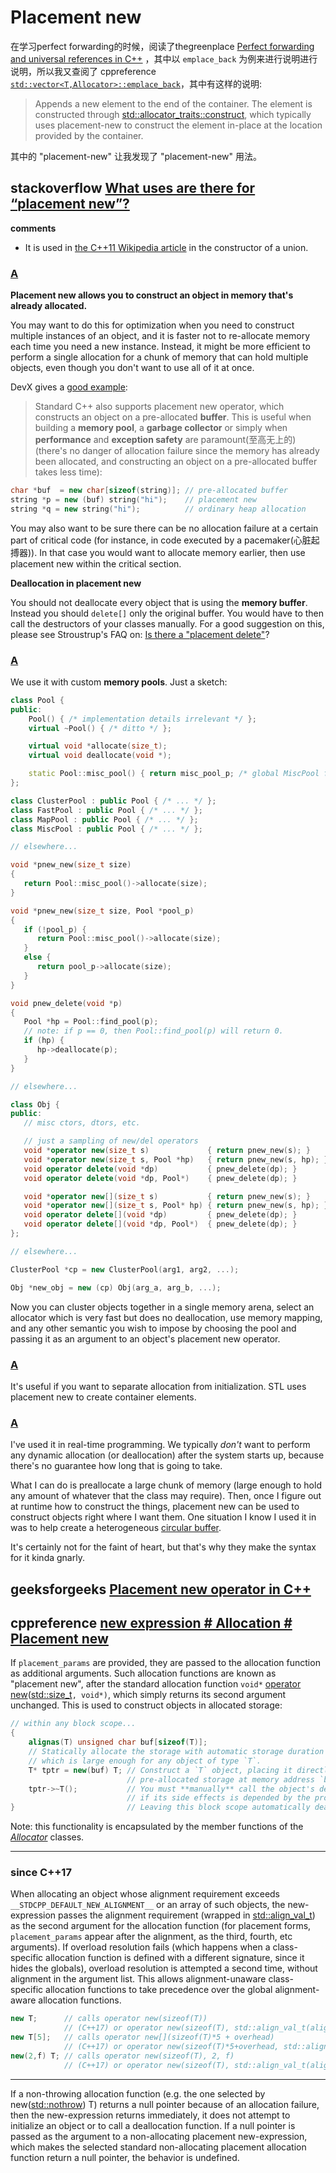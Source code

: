 # Placement new

在学习perfect forwarding的时候，阅读了thegreenplace [Perfect forwarding and universal references in C++](https://eli.thegreenplace.net/2014/perfect-forwarding-and-universal-references-in-c/) ，其中以 `emplace_back` 为例来进行说明进行说明，所以我又查阅了 cppreference [`std::vector<T,Allocator>::emplace_back`](https://en.cppreference.com/w/cpp/container/vector/emplace_back)，其中有这样的说明:

> Appends a new element to the end of the container. The element is constructed through [std::allocator_traits::construct](https://en.cppreference.com/w/cpp/memory/allocator_traits/construct), which typically uses placement-new to construct the element in-place at the location provided by the container.

其中的 "placement-new" 让我发现了 "placement-new" 用法。



## stackoverflow [What uses are there for “placement new”?](https://stackoverflow.com/questions/222557/what-uses-are-there-for-placement-new)

**comments**

- It is used in [the C++11 Wikipedia article](https://en.wikipedia.org/wiki/C%2B%2B11#Unrestricted_unions) in the constructor of a union.



### [A](https://stackoverflow.com/a/222578)

**Placement new allows you to construct an object in memory that's already allocated.**

You may want to do this for optimization when you need to construct multiple instances of an object, and it is faster not to re-allocate memory each time you need a new instance. Instead, it might be more efficient to perform a single allocation for a chunk of memory that can hold multiple objects, even though you don't want to use all of it at once.

DevX gives a [good example](http://www.devx.com/tips/Tip/12582):

> Standard C++ also supports placement new operator, which constructs an object on a pre-allocated **buffer**. This is useful when building a **memory pool**, a **garbage collector** or simply when **performance** and **exception safety** are paramount(至高无上的) (there's no danger of allocation failure since the memory has already been allocated, and constructing an object on a pre-allocated buffer takes less time):

```cpp
char *buf  = new char[sizeof(string)]; // pre-allocated buffer
string *p = new (buf) string("hi");    // placement new
string *q = new string("hi");          // ordinary heap allocation
```

You may also want to be sure there can be no allocation failure at a certain part of critical code (for instance, in code executed by a pacemaker(心脏起搏器)). In that case you would want to allocate memory earlier, then use placement new within the critical section.

**Deallocation in placement new**

You should not deallocate every object that is using the **memory buffer**. Instead you should `delete[]` only the original buffer. You would have to then call the destructors of your classes manually. For a good suggestion on this, please see Stroustrup's FAQ on: [Is there a "placement delete"](http://www.stroustrup.com/bs_faq2.html#placement-delete)?

### [A](https://stackoverflow.com/a/222615)



We use it with custom **memory pools**. Just a sketch:

```cpp
class Pool {
public:
    Pool() { /* implementation details irrelevant */ };
    virtual ~Pool() { /* ditto */ };

    virtual void *allocate(size_t);
    virtual void deallocate(void *);

    static Pool::misc_pool() { return misc_pool_p; /* global MiscPool for general use */ }
};

class ClusterPool : public Pool { /* ... */ };
class FastPool : public Pool { /* ... */ };
class MapPool : public Pool { /* ... */ };
class MiscPool : public Pool { /* ... */ };

// elsewhere...

void *pnew_new(size_t size)
{
   return Pool::misc_pool()->allocate(size);
}

void *pnew_new(size_t size, Pool *pool_p)
{
   if (!pool_p) {
      return Pool::misc_pool()->allocate(size);
   }
   else {
      return pool_p->allocate(size);
   }
}

void pnew_delete(void *p)
{
   Pool *hp = Pool::find_pool(p);
   // note: if p == 0, then Pool::find_pool(p) will return 0.
   if (hp) {
      hp->deallocate(p);
   }
}

// elsewhere...

class Obj {
public:
   // misc ctors, dtors, etc.

   // just a sampling of new/del operators
   void *operator new(size_t s)             { return pnew_new(s); }
   void *operator new(size_t s, Pool *hp)   { return pnew_new(s, hp); }
   void operator delete(void *dp)           { pnew_delete(dp); }
   void operator delete(void *dp, Pool*)    { pnew_delete(dp); }

   void *operator new[](size_t s)           { return pnew_new(s); }
   void *operator new[](size_t s, Pool* hp) { return pnew_new(s, hp); }
   void operator delete[](void *dp)         { pnew_delete(dp); }
   void operator delete[](void *dp, Pool*)  { pnew_delete(dp); }
};

// elsewhere...

ClusterPool *cp = new ClusterPool(arg1, arg2, ...);

Obj *new_obj = new (cp) Obj(arg_a, arg_b, ...);
```

Now you can cluster objects together in a single memory arena, select an allocator which is very fast but does no deallocation, use memory mapping, and any other semantic you wish to impose by choosing the pool and passing it as an argument to an object's placement new operator.

### [A](https://stackoverflow.com/a/222573)

It's useful if you want to separate allocation from initialization. STL uses placement new to create container elements.

### [A](https://stackoverflow.com/a/222817)

I've used it in real-time programming. We typically *don't* want to perform any dynamic allocation (or deallocation) after the system starts up, because there's no guarantee how long that is going to take.

What I can do is preallocate a large chunk of memory (large enough to hold any amount of whatever that the class may require). Then, once I figure out at runtime how to construct the things, placement new can be used to construct objects right where I want them. One situation I know I used it in was to help create a heterogeneous [circular buffer](http://en.wikipedia.org/wiki/Circular_buffer).

It's certainly not for the faint of heart, but that's why they make the syntax for it kinda gnarly.

## geeksforgeeks [Placement new operator in C++](https://www.geeksforgeeks.org/placement-new-operator-cpp/)



## cppreference [new expression # Allocation # Placement new](https://en.cppreference.com/w/cpp/language/new#Allocation)

If `placement_params` are provided, they are passed to the allocation function as additional arguments. Such allocation functions are known as "placement new", after the standard allocation function `void*` [operator new](http://en.cppreference.com/w/cpp/memory/new/operator_new)([std::size_t](http://en.cppreference.com/w/cpp/types/size_t)`, void*)`, which simply returns its second argument unchanged. This is used to construct objects in allocated storage:

```C++
// within any block scope...
{
    alignas(T) unsigned char buf[sizeof(T)];
    // Statically allocate the storage with automatic storage duration
    // which is large enough for any object of type `T`.
    T* tptr = new(buf) T; // Construct a `T` object, placing it directly into your 
                          // pre-allocated storage at memory address `buf`.
    tptr->~T();           // You must **manually** call the object's destructor
                          // if its side effects is depended by the program.
}                         // Leaving this block scope automatically deallocates `buf`.
```

Note: this functionality is encapsulated by the member functions of the [*Allocator*](https://en.cppreference.com/w/cpp/named_req/Allocator) classes.

---

### since C++17

When allocating an object whose alignment requirement exceeds `__STDCPP_DEFAULT_NEW_ALIGNMENT__` or an array of such objects, the new-expression passes the alignment requirement (wrapped in [std::align_val_t](https://en.cppreference.com/w/cpp/memory/new/align_val_t)) as the second argument for the allocation function (for placement forms, `placement_params` appear after the alignment, as the third, fourth, etc arguments). If overload resolution fails (which happens when a class-specific allocation function is defined with a different signature, since it hides the globals), overload resolution is attempted a second time, without alignment in the argument list. This allows alignment-unaware class-specific allocation functions to take precedence over the global alignment-aware allocation functions.

```C++
new T;      // calls operator new(sizeof(T))
            // (C++17) or operator new(sizeof(T), std::align_val_t(alignof(T))))
new T[5];   // calls operator new[](sizeof(T)*5 + overhead)
            // (C++17) or operator new(sizeof(T)*5+overhead, std::align_val_t(alignof(T))))
new(2,f) T; // calls operator new(sizeof(T), 2, f)
            // (C++17) or operator new(sizeof(T), std::align_val_t(alignof(T)), 2, f)
```

---

If a non-throwing allocation function (e.g. the one selected by new([std::nothrow](http://en.cppreference.com/w/cpp/memory/new/nothrow)) T) returns a null pointer because of an allocation failure, then the new-expression returns immediately, it does not attempt to initialize an object or to call a deallocation function. If a null pointer is passed as the argument to a non-allocating placement new-expression, which makes the selected standard non-allocating placement allocation function return a null pointer, the behavior is undefined.